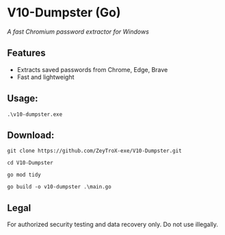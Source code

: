 # V10-Dumpster (Go)
*A fast Chromium password extractor for Windows*

## Features
 - Extracts saved passwords from Chrome, Edge, Brave
 - Fast and lightweight

## Usage:
```
.\v10-dumpster.exe
```

## Download:
```
git clone https://github.com/ZeyTroX-exe/V10-Dumpster.git

cd V10-Dumpster

go mod tidy

go build -o v10-dumpster .\main.go
```

## Legal
For authorized security testing and data recovery only. Do not use illegally.
